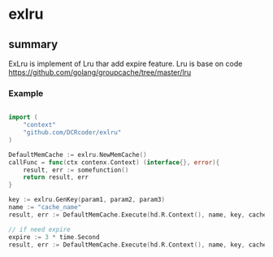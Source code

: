 # exlru

## summary

ExLru is implement of Lru thar add expire feature.
Lru is base on code https://github.com/golang/groupcache/tree/master/lru


### Example
```go

import (
	"context"
	"github.com/DCRcoder/exlru"
)

DefaultMemCache := exlru.NewMemCache()
callFunc = func(ctx contenx.Context) (interface{}, error){
    result, err := somefunction()
    return result, err
}

key := exlru.GenKey(param1, param2, param3)
name := "cache_name"
result, err := DefaultMemCache.Execute(hd.R.Context(), name, key, cacheFunc, 100, nil)

// if need expire
expire := 3 * time.Second
result, err := DefaultMemCache.Execute(hd.R.Context(), name, key, cacheFunc, 100, &expire)
```